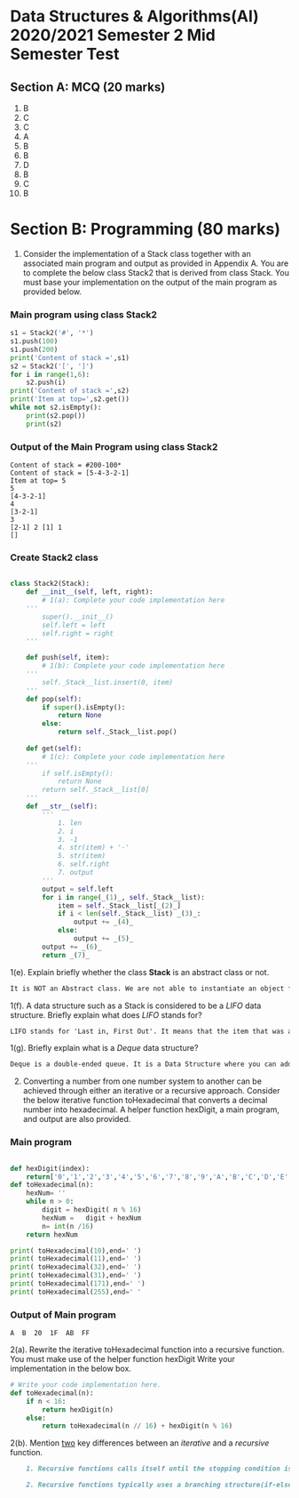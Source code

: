 
# Data Structures & Algorithms(AI) 2020/2021 Semester 2 Mid Semester Test

## Section A: MCQ (20 marks)
1. B
2. C
3. C
4. A
5. B
6. B
7. D
8. B
9. C
10. B

# Section B: Programming (80 marks)
1. Consider the implementation of a Stack class together with an associated main program and output as provided in Appendix A.
You are to complete the below class Stack2 that is derived from class Stack. You must base your implementation on the output of the main program as provided below.

### Main program using class Stack2
```python
s1 = Stack2('#', '*')
s1.push(100)
s1.push(200)
print('Content of stack =',s1)
s2 = Stack2('[', ']')
for i in range(1,6):
    s2.push(i)
print('Content of stack =',s2)
print('Item at top=',s2.get())
while not s2.isEmpty():
    print(s2.pop())
    print(s2)
```

### Output of the Main Program using class Stack2

```
Content of stack = #200-100*
Content of stack = [5-4-3-2-1]
Item at top= 5
5
[4-3-2-1]
4
[3-2-1]
3
[2-1] 2 [1] 1
[]

```

### Create Stack2 class
```python

class Stack2(Stack):
    def __init__(self, left, right):
        # 1(a): Complete your code implementation here
    '''
        super().__init__()
        self.left = left
        self.right = right
    '''

    def push(self, item):
        # 1(b): Complete your code implementation here
    '''
        self._Stack__list.insert(0, item)
    '''
    def pop(self):
        if super().isEmpty():
            return None
        else:
            return self._Stack__list.pop()
    
    def get(self):
        # 1(c): Complete your code implementation here
    '''
        if self.isEmpty():
            return None
        return self._Stack__list[0]
    '''
    def __str__(self):
        '''
            1. len
            2. i
            3. -1
            4. str(item) + '-'
            5. str(item)
            6. self.right
            7. output
        '''
        output = self.left
        for i in range(_(1)_, self._Stack__list):
            item = self._Stack__list[_(2)_]
            if i < len(self._Stack__list) _(3)_:
                output += _(4)_
            else:
                output += _(5)_
        output += _(6)_
        return _(7)_

```

1(e). Explain briefly whether the class **Stack** is an abstract class or not.

```md
It is NOT an Abstract class. We are not able to instantiate an object from the class.
```

1(f). A data structure such as a Stack is considered to be a *LIFO* data structure. Briefly explain what does *LIFO* stands for?

```md
LIFO stands for 'Last in, First Out'. It means that the item that was added last will be the first one to be removed.
```

1(g). Briefly explain what is a *Deque* data structure?

```md
Deque is a double-ended queue. It is a Data Structure where you can add and remove items from either the front or the back ends of the queue.
```


2. Converting a number from one number system to another can be achieved through either an iterative or a recursive approach. Consider the below iterative function toHexadecimal that converts a decimal number into hexadecimal. A helper function hexDigit, a main program, and output are also provided.

### Main program
```python

def hexDigit(index):
    return['0','1','2','3','4','5','6','7','8','9','A','B','C','D','E','F'][index % 16]
def toHexadecimal(n):
    hexNum= ''
    while n > 0:
        digit = hexDigit( n % 16)
        hexNum =   digit + hexNum
        n= int(n /16)
    return hexNum

print( toHexadecimal(10),end=' ')
print( toHexadecimal(11),end=' ')
print( toHexadecimal(32),end=' ')
print( toHexadecimal(31),end=' ')
print( toHexadecimal(171),end=' ')
print( toHexadecimal(255),end=' '


```

### Output of Main program

```
A  B  20  1F  AB  FF

```

2(a). Rewrite the iterative toHexadecimal function into a recursive function. You must make use of the helper function hexDigit Write your implementation in the below box.

```python
# Write your code implementation here.
def toHexadecimal(n):
    if n < 16:
        return hexDigit(n)
    else:
        return toHexadecimal(n // 16) + hexDigit(n % 16)

```

2(b). Mention <ins>two</ins> key differences between an *iterative* and a *recursive* function.

```md
    1. Recursive functions calls itself until the stopping condition is met. However, an iterative function repeats until a condition fails.

    2. Recursive functions typically uses a branching structure(if-else). Iterative function uses a looping structure (while-loops, for-loops)

```